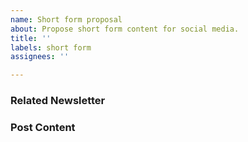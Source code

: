 ```yaml
---
name: Short form proposal
about: Propose short form content for social media.
title: ''
labels: short form
assignees: ''

---
```


<!-- Want to join the TRIP meme army? You can do so by contributing short form content (memes, text posts, videos, etc) for the community to post on social media. If you're ready to help but not sure where to start, use the below template to get inspiration for what content you can contribute. If you have an idea for piece of content already, great! Still look through the template. It will likely spark tweaks to improve the idea you have. -->

### Related Newsletter

<!-- If there is a related TRIP Report newsletter issue, include a link to it here. We want to create at least 12 short form pieces of content for each issue of the TRIP Report newsletter. -->

### Post Content

<!-- If you have the post already made, share the text, image, or video here. Otherwise, write text that describes the post in detail. If it's going to be an image, describe what the image is and the text that's included, if any. If it's going to be a video, describe what the video will be and include any key dialogue or narration. -->
